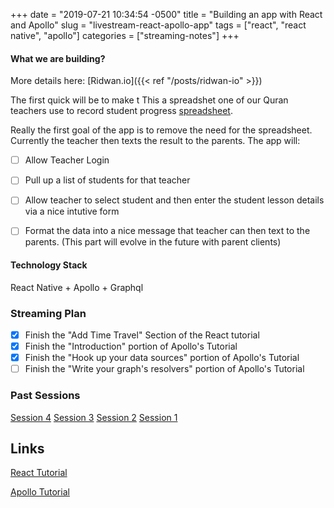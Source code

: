 +++
date = "2019-07-21 10:34:54 -0500"
title = "Building an app with React and Apollo"
slug = "livestream-react-apollo-app"
tags = ["react", "react native", "apollo"]
categories = ["streaming-notes"]
+++

#### What we are building?

More details here: [Ridwan.io]({{< ref "/posts/ridwan-io" >}})

The first quick will be to make t
This a spreadshet one of our Quran teachers use to record student progress [spreadsheet](https://docs.google.com/spreadsheets/d/1OxS0xbLkGXO1HOMCInlix0jywb-naC3CoFFkDPeQ5T8/edit?usp=sharing).


Really the first goal of the app is to remove the need for the spreadsheet. Currently the teacher then texts the result to the parents.
The app will:

- [ ] Allow Teacher Login
- [ ] Pull up a list of students for that teacher
- [ ] Allow teacher to select student and then enter the student lesson details via a nice intutive form
- [ ] Format the data into a nice message that teacher can then text to the parents. (This part will evolve in the future with parent clients)


#### Technology Stack

React Native + Apollo + Graphql

### Streaming Plan

- [x] Finish the "Add Time Travel" Section of the React tutorial
- [x] Finish the "Introduction" portion of Apollo's Tutorial
- [x] Finish the "Hook up your data sources" portion of Apollo's Tutorial
- [ ] Finish the "Write your graph's resolvers" portion of Apollo's Tutorial

### Past Sessions

[Session 4](https://youtu.be/rsxe_GWJew0)
[Session 3](https://youtu.be/xQRjwu61jMM)
[Session 2](https://youtu.be/y42eBbeodaA)
[Session 1](https://youtu.be/fdqMPAWzsJs)

## Links

[React Tutorial](https://reactjs.org/tutorial/tutorial.html#adding-time-travel)

[Apollo Tutorial](https://www.apollographql.com/docs/tutorial/introduction/)
